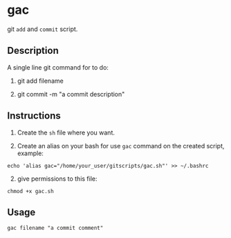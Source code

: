 # gac
git `add` and `commit` script.

## Description

A single line git command for to do:
1. git add filename

2. git commit -m "a commit description"


## Instructions

1. Create the `sh` file where you want.

2. Create an alias on your bash for use `gac` command on the created script, example:

`echo 'alias gac="/home/your_user/gitscripts/gac.sh"' >> ~/.bashrc`

2. give permissions to this file:

`chmod +x gac.sh`

## Usage

`gac filename "a commit comment"`
